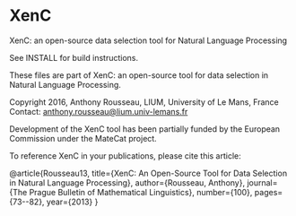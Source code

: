 XenC
====

XenC: an open-source data selection tool for Natural Language Processing

See INSTALL for build instructions.

These files are part of XenC: an open-source tool for data selection in Natural Language Processing.

Copyright 2016, Anthony Rousseau, LIUM, University of Le Mans, France
Contact: anthony.rousseau@lium.univ-lemans.fr

Development of the XenC tool has been partially funded by the
European Commission under the MateCat project.

To reference XenC in your publications, please cite this article:

@article{Rousseau13,
  title={XenC: An Open-Source Tool for Data Selection in Natural Language Processing},
  author={Rousseau, Anthony},
  journal={The Prague Bulletin of Mathematical Linguistics},
  number={100},
  pages={73--82},
  year={2013}
}

